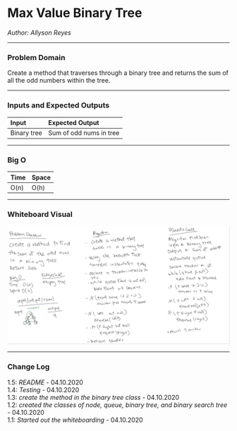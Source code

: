 # Max Value Binary Tree

*Author: Allyson Reyes*

---

### Problem Domain
Create a method that traverses through a binary tree and returns the sum of all the odd numbers within the tree. 

---

### Inputs and Expected Outputs

| Input | Expected Output |
| :----------- | :----------- |
| Binary tree    |Sum of odd nums in tree|





---
### Big O
| Time | Space |
| :----------- | :----------- |
| O(n) | O(h) |



---

### Whiteboard Visual
![LL Merge](../../assets/SumOfOddNumBinTree.png)


---

### Change Log  
1.5: *README* - 04.10.2020  
1.4: *Testing* - 04.10.2020  
1.3: *create the method in the binary tree class* - 04.10.2020  
1.2: *created the classes of node, queue, binary tree, and binary search tree* - 04.10.2020  
1.1: *Started out the whiteboarding* - 04.10.2020

